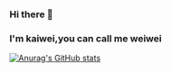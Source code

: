 ### Hi there 👋 
### I'm kaiwei,you can call me weiwei

[![Anurag's GitHub stats](https://github-readme-stats.vercel.app/api?username=cieliscute)](https://github.com/anuraghazra/github-readme-stats)


<!--
**cieliscute/cieliscute** is a ✨ _special_ ✨ repository because its `README.md` (this file) appears on your GitHub profile.

Here are some ideas to get you started:

- 🔭 I’m currently working on ...
- 🌱 I’m currently learning ...
- 👯 I’m looking to collaborate on ...
- 🤔 I’m looking for help with ...
- 💬 Ask me about ...
- 📫 How to reach me: ...
- 😄 Pronouns: ...
- ⚡ Fun fact: ...
-->
